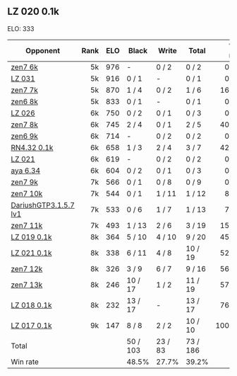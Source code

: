 ## LZ 020 0.1k ##

ELO: 333

Opponent | Rank | ELO | Black | Write | Total | Win rate
---------|-----:|----:|-------|-------|-------|-------:
[zen7 6k](zen7%206k.md) | 5k | 976 | - | 0 / 2 | 0 / 2 | 0.0%
[LZ 031](LZ%20031.md) | 5k | 916 | 0 / 1 | - | 0 / 1 | 0.0%
[zen7 7k](zen7%207k.md) | 5k | 870 | 1 / 4 | 0 / 2 | 1 / 6 | 16.7%
[zen6 8k](zen6%208k.md) | 5k | 833 | 0 / 1 | - | 0 / 1 | 0.0%
[LZ 026](LZ%20026.md) | 6k | 750 | 0 / 2 | 0 / 1 | 0 / 3 | 0.0%
[zen7 8k](zen7%208k.md) | 6k | 745 | 2 / 4 | 0 / 1 | 2 / 5 | 40.0%
[zen6 9k](zen6%209k.md) | 6k | 714 | - | 0 / 2 | 0 / 2 | 0.0%
[RN4.32 0.1k](RN4.32%200.1k.md) | 6k | 658 | 1 / 3 | 2 / 4 | 3 / 7 | 42.9%
[LZ 021](LZ%20021.md) | 6k | 619 | - | 0 / 2 | 0 / 2 | 0.0%
[aya 6.34](aya%206.34.md) | 6k | 604 | 0 / 2 | 0 / 1 | 0 / 3 | 0.0%
[zen7 9k](zen7%209k.md) | 7k | 566 | 0 / 1 | 0 / 8 | 0 / 9 | 0.0%
[zen7 10k](zen7%2010k.md) | 7k | 544 | 0 / 1 | 1 / 11 | 1 / 12 | 8.3%
[DariushGTP3.1.5.7 lv1](DariushGTP3.1.5.7%20lv1.md) | 7k | 533 | 0 / 6 | 1 / 7 | 1 / 13 | 7.7%
[zen7 11k](zen7%2011k.md) | 7k | 493 | 1 / 13 | 2 / 6 | 3 / 19 | 15.8%
[LZ 019 0.1k](LZ%20019%200.1k.md) | 8k | 364 | 5 / 10 | 4 / 10 | 9 / 20 | 45.0%
[LZ 021 0.1k](LZ%20021%200.1k.md) | 8k | 338 | 6 / 11 | 4 / 8 | 10 / 19 | 52.6%
[zen7 12k](zen7%2012k.md) | 8k | 326 | 3 / 9 | 6 / 7 | 9 / 16 | 56.3%
[zen7 13k](zen7%2013k.md) | 8k | 246 | 10 / 17 | 1 / 2 | 11 / 19 | 57.9%
[LZ 018 0.1k](LZ%20018%200.1k.md) | 8k | 232 | 13 / 17 | - | 13 / 17 | 76.5%
[LZ 017 0.1k](LZ%20017%200.1k.md) | 9k | 147 | 8 / 8 | 2 / 2 | 10 / 10 | 100.0%
Total | | | 50 / 103 | 23 / 83 | 73 / 186 | 
Win rate| | | 48.5% | 27.7% | 39.2% | 
